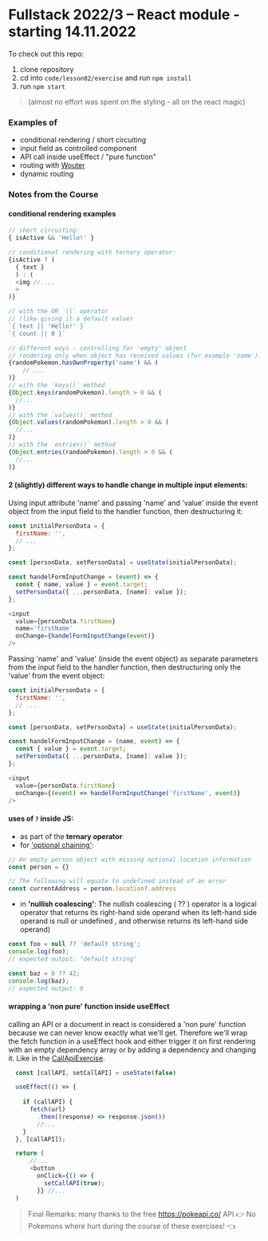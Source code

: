 # Fullstack 2022/3 – React module - starting 14.11.2022

To check out this repo:

1. clone repository
2. cd into `code/lesson02/exercise` and run `npm install`
3. run `npm start`

> (almost no effort was spent on the styling - all on the react magic)

### Examples of
- conditional rendering / short circuiting 
- input field as controlled component
- API call inside useEffect / "pure function"
- routing with [Wouter](https://github.com/molefrog/wouter)
- dynamic routing



### Notes from the Course

#### conditional rendering examples
```js
// short circuiting:
{ isActive && 'Hello!' }
```
```js
// conditional rendering with ternary operator:
{isActive ? (
  { text }
  ) : (
  <img //....
  >
)}
```
```js
// with the OR `||` operator
// (like giving it a default value)
`{ text || 'Hello!' }`
`{ count || 0 }`
```
```js
// different ways - controlling for 'empty' object 
// rendering only when object has received values (for example 'name'):
{randomPokemon.hasOwnProperty('name') && (
    // ...
)}
// with the `keys()` method
{Object.keys(randomPokemon).length > 0 && (
  //...
)}
// with the `values()` method
{Object.values(randomPokemon).length > 0 && (
  //...
)}
// with the `entries()` method
{Object.entries(randomPokemon).length > 0 && (
  //...
)}
```

#### 2 (slightly) different ways to handle change in **multiple input elements**:
Using input attribute 'name' and passing 'name' and 'value' inside the event object from the input field to the handler function, then destructuring it:
```js
const initialPersonData = {
  firstName: '',
  // ...
};

const [personData, setPersonData] = useState(initialPersonData);

const handelFormInputChange = (event) => {
  const { name, value } = event.target;
  setPersonData({ ...personData, [name]: value });
};

<input
  value={personData.firstName}
  name='firstName'
  onChange={handelFormInputChange(event)}
/>
```
Passing 'name' and 'value' (inside the event object) as separate parameters from the input field to the handler function, then destructuring only the 'value' from the event object:
```js
const initialPersonData = {
  firstName: '',
  // ...
};

const [personData, setPersonData] = useState(initialPersonData);

const handelFormInputChange = (name, event) => {
  const { value } = event.target;
  setPersonData({ ...personData, [name]: value });
};

<input
  value={personData.firstName}
  onChange={(event) => handelFormInputChange('firstName', event)}
/>
```

#### uses of `?` inside JS: 
  - as part of the **ternary operator**
  - for ['optional chaining'](https://developer.mozilla.org/en-US/docs/Web/JavaScript/Reference/Operators/Optional_chaining):
  ```js
  // An empty person object with missing optional location information
  const person = {}

  // The following will equate to undefined instead of an error
  const currentAddress = person.location?.address
  ```
  - in **'nullish coalescing'**: The nullish coalescing ( ?? ) operator is a logical operator that returns its right-hand side operand when its left-hand side operand is null or undefined , and otherwise returns its left-hand side operand)
  ```js
  const foo = null ?? 'default string';
  console.log(foo);
  // expected output: "default string"

  const baz = 0 ?? 42;
  console.log(baz);
  // expected output: 0
  ```

#### wrapping a 'non pure' function inside useEffect
 calling an API or a document in react is considered a 'non pure' function because we can never know exactly what we'll get. Therefore we'll wrap the fetch function in a useEffect hook and either trigger it on first rendering with an empty dependency array or by adding a dependency and changing it. Like in the [CallApiExercise](https://github.com/Codemon72/React_Course_2022/blob/main/code/lesson02/exercise/src/components/CallApiExercise.js).
```js
  const [callAPI, setCallAPI] = useState(false)

  useEffect(() => {
  
    if (callAPI) {
      fetch(url)
        .then((response) => response.json())
        //...
    }
  }, [callAPI]);

  return (
      //...
      <button
        onClick={() => {
          setCallAPI(true);
        }} //...
  )
```

> Final Remarks: many thanks to the free https://pokeapi.co/ API
> 👉 No Pokemons where hurt during the course of these exercises! 👈
